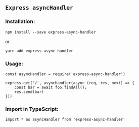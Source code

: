 ## `Express asyncHandler`

### Installation:

`npm install --save express-async-handler`

or

`yarn add express-async-handler`

### Usage:

```
const asyncHandler = require('express-async-handler')

express.get('/', asyncHandler(async (req, res, next) => {
    const bar = await foo.findAll();
    res.send(bar)
}))
```

### Import in TypeScript:

`import * as asyncHandler from 'express-async-handler'`
